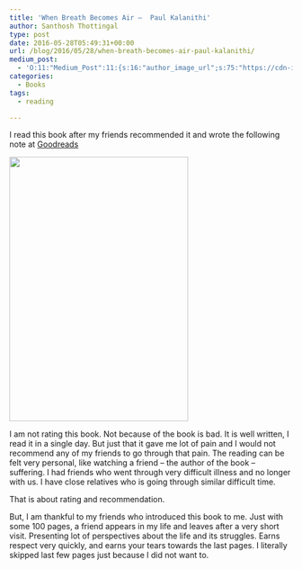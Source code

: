 ```yaml
---
title: 'When Breath Becomes Air –  Paul Kalanithi'
author: Santhosh Thottingal
type: post
date: 2016-05-28T05:49:31+00:00
url: /blog/2016/05/28/when-breath-becomes-air-paul-kalanithi/
medium_post:
  - 'O:11:"Medium_Post":11:{s:16:"author_image_url";s:75:"https://cdn-images-1.medium.com/fit/c/200/200/1*As1EIgy-TLEcibTNPBApCQ.jpeg";s:10:"author_url";s:31:"https://medium.com/@sthottingal";s:11:"byline_name";N;s:12:"byline_email";N;s:10:"cross_link";s:2:"no";s:2:"id";s:12:"d84dc5b3bd36";s:21:"follower_notification";s:3:"yes";s:7:"license";s:11:"cc-40-by-sa";s:14:"publication_id";s:2:"-1";s:6:"status";s:6:"public";s:3:"url";s:83:"https://medium.com/@sthottingal/when-breath-becomes-air-paul-kalanithi-d84dc5b3bd36";}'
categories:
  - Books
tags:
  - reading

---
```

I read this book after my friends recommended it and wrote the following note at [Goodreads][1]

[<img class="alignright" src="https://d.gr-assets.com/books/1463936399l/25614898.jpg" width="318" height="470" />][2]

I am not rating this book. Not because of the book is bad. It is well written, I read it in a single day. But just that it gave me lot of pain and I would not recommend any of my friends to go through that pain. The reading can be felt very personal, like watching a friend &#8211; the author of the book &#8211; suffering. I had friends who went through very difficult illness and no longer with us. I have close relatives who is going through similar difficult time.

That is about rating and recommendation.

But, I am thankful to my friends who introduced this book to me. Just with some 100 pages, a friend appears in my life and leaves after a very short visit. Presenting lot of perspectives about the life and its struggles. Earns respect very quickly, and earns your tears towards the last pages. I literally skipped last few pages just because I did not want to.

 [1]: https://www.goodreads.com/review/show/1603409306?book_show_action=false
 [2]: https://www.goodreads.com/book/show/25614898-when-breath-becomes-air
